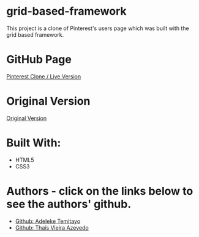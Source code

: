 # grid-based-framework
This project is a clone of Pinterest's users page which was built with the grid based framework.

# GitHub Page

<a href="https://raw.githack.com/lekegitrepo/grid-based-framework/main-content/index.html"> Pinterest Clone / Live Version</a>

# Original Version

<a href="#">Original Version</a>

# Built With:

* HTML5
* CSS3



# Authors - click on the links below to see the authors' github.
* <a href="https://github.com/lekegitrepo"> Github: Adeleke Temitayo</a>
* <a href="https://github.com/thsvr"> Github: Thaís Vieira Azevedo</a>
